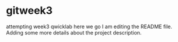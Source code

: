 # gitweek3

attempting week3 qwicklab here we go
I am editing the README file. Adding some more details about the project description.

